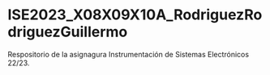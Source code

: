 # ISE2023_X08X09X10A_RodriguezRodriguezGuillermo
Respositorio de la asignagura Instrumentación de Sistemas Electrónicos 22/23.
